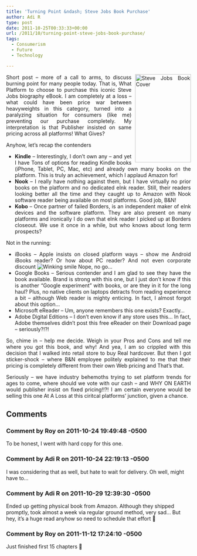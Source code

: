```yaml
---
title: 'Turning Point &ndash; Steve Jobs Book Purchase'
author: Adi R
type: post
date: 2011-10-25T00:33:33+00:00
url: /2011/10/turning-point-steve-jobs-book-purchase/
tags:
  - Consumerism
  - Future
  - Technology

---
```

<p align="justify">
  <a href="http://www.amazon.com/dp/product/B004W2UBYW/?tag=craftonia-20" target="_blank"><img style="background-image: none; border-bottom: 0px; border-left: 0px; margin: 0px 0px 5px 10px; padding-left: 0px; padding-right: 0px; display: inline; float: right; border-top: 0px; border-right: 0px; padding-top: 0px" title="Steve Jobs Book Cover" border="0" alt="Steve Jobs Book Cover" align="right" src="/uploads/2011/10/Steve-Jobs-Book-Cover.png?resize=152%2C240" width="152" height="240" data-recalc-dims="1" /></a>Short post – more of a call to arms, to discuss burning point for many people today. That is, What Platform to choose to purchase this iconic Steve Jobs biography eBook. I am completely at a loss – what could have been price war between heavyweights in this category, turned into a paralyzing situation for consumers (like me) preventing our purchase completely. My interpretation is that Publisher insisted on same pricing across all platforms! What Gives?
</p>

<p align="justify">
  Anyhow, let’s recap the contenders
</p>

  * <div align="justify">
      <strong>Kindle</strong> – Interestingly, I don’t own any – and yet I have Tons of options for reading Kindle books (iPhone, Tablet, PC, Mac, etc) and already own many books on the platform. This is truly an achievement, which I applaud Amazon for!
    </div>

  * <div align="justify">
      <strong>Nook</strong> – I really have nothing against them, but I have virtually no prior books on the platform and no dedicated eInk reader. Still, their readers looking better all the time and they caught up to Amazon with Nook software reader being available on most platforms. Good job, B&N!
    </div>

  * <div align="justify">
      <strong>Kobo</strong> – Once partner of failed Borders, is an independent maker of eInk devices and the software platform. They are also present on many platforms and ironically I do own that eInk reader I picked up at Borders closeout. We use it once in a while, but who knows about long term prospects?
    </div>

<p align="justify">
  Not in the running:
</p>

  * <div align="justify">
      iBooks – Apple insists on closed platform ways – show me Android iBooks reader? Or how about PC reader? And not even corporate discount <img style="border-bottom-style: none; border-left-style: none; border-top-style: none; border-right-style: none" class="wlEmoticon wlEmoticon-winkingsmile" alt="Winking smile" src="/uploads/2011/10/wlEmoticon-winkingsmile.png" data-recalc-dims="1" /> Nope, no go…
    </div>

  * <div align="justify">
      Google Books – Serious contender and I am glad to see they have the book available. Brand is strong with this one, but I just don’t know if this is another “Google experiment” with books, or are they in it for the long haul? Plus, no native clients on laptops detracts from reading experience a bit – although Web reader is mighty enticing. In fact, I almost forgot about this option…
    </div>

  * <div align="justify">
      Microsoft eReader – Um, anyone remembers this one exists? Exactly…
    </div>

  * <div align="justify">
      Adobe Digital Editions – I don’t even know if any store uses this… In fact, Adobe themselves didn’t post this free eReader on their Download page – seriously?!?!
    </div>

<p align="justify">
  So, chime in – help me decide. Weigh in your Pros and Cons and tell me where you got this book, and why! And yea, I am so crippled with this decision that I walked into retail store to buy Real hardcover. But then I got sticker-shock – where B&N employee politely explained to me that their pricing is completely different from their own Web pricing and That’s that.
</p>

<p align="justify">
  Seriously – we have industry behemoths trying to set platform trends for ages to come, where should we vote with our cash – and WHY ON EARTH would publisher insist on fixed pricing!!?! I am certain everyone would be selling this one At A Loss at this ciritcal platforms’ junction, given a chance.
</p>

## Comments

### Comment by Roy on 2011-10-24 19:49:48 -0500
To be honest, I went with hard copy for this one.

### Comment by Adi R on 2011-10-24 22:19:13 -0500
I was considering that as well, but hate to wait for delivery. Oh well, might have to&#8230;

### Comment by Adi R on 2011-10-29 12:39:30 -0500
Ended up getting physical book from Amazon. Although they shipped promptly, took almost a week via regular ground method, very sad&#8230; But hey, it&#8217;s a huge read anyhow so need to schedule that effort 🙂

### Comment by Roy on 2011-11-12 17:24:10 -0500
Just finished first 15 chapters 🙂